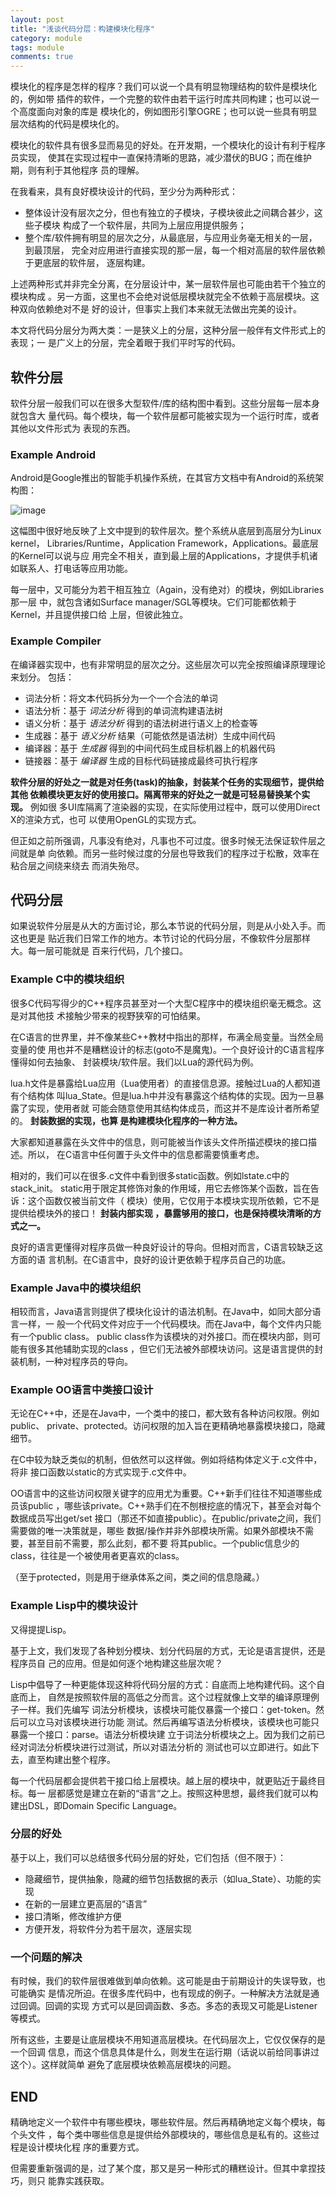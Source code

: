 ```yaml
---
layout: post
title: "浅谈代码分层：构建模块化程序"
category: module
tags: module
comments: true
---
```


模块化的程序是怎样的程序？我们可以说一个具有明显物理结构的软件是模块化的，例如带
插件的软件，一个完整的软件由若干运行时库共同构建；也可以说一个高度面向对象的库是
模块化的，例如图形引擎OGRE；也可以说一些具有明显层次结构的代码是模块化的。

模块化的软件具有很多显而易见的好处。在开发期，一个模块化的设计有利于程序员实现，
使其在实现过程中一直保持清晰的思路，减少潜伏的BUG；而在维护期，则有利于其他程序 员的理解。

<!-- more -->
在我看来，具有良好模块设计的代码，至少分为两种形式：

-   整体设计没有层次之分，但也有独立的子模块，子模块彼此之间耦合甚少，这些子模块 构成了一个软件层，共同为上层应用提供服务；
-   整个库/软件拥有明显的层次之分，从最底层，与应用业务毫无相关的一层，到最顶层，
    完全对应用进行直接实现的那一层，每一个相对高层的软件层依赖于更底层的软件层， 逐层构建。

上述两种形式并非完全分离，在分层设计中，某一层软件层也可能由若干个独立的模块构成
。另一方面，这里也不会绝对说低层模块就完全不依赖于高层模块。这种双向依赖绝对不是 好的设计，但事实上我们本来就无法做出完美的设计。

本文将代码分层分为两大类：一是狭义上的分层，这种分层一般伴有文件形式上的表现；一 是广义上的分层，完全着眼于我们平时写的代码。

## 软件分层

软件分层一般我们可以在很多大型软件/库的结构图中看到。这些分层每一层本身就包含大
量代码。每个模块，每一个软件层都可能被实现为一个运行时库，或者其他以文件形式为 表现的东西。

### Example Android

Android是Google推出的智能手机操作系统，在其官方文档中有Android的系统架构图：

![image](/assets/res/module_level/android-architecture.jpg)

这幅图中很好地反映了上文中提到的软件层次。整个系统从底层到高层分为Linux kernel，
Libraries/Runtime，Application
Framework，Applications。最底层的Kernel可以说与应
用完全不相关，直到最上层的Applications，才提供手机诸如联系人、打电话等应用功能。

每一层中，又可能分为若干相互独立（Again，没有绝对）的模块，例如Libraries那一层 中，就包含诸如Surface
manager/SGL等模块。它们可能都依赖于Kernel，并且提供接口给 上层，但彼此独立。

### Example Compiler

在编译器实现中，也有非常明显的层次之分。这些层次可以完全按照编译原理理论来划分。 包括：

-   词法分析：将文本代码拆分为一个一个合法的单词
-   语法分析：基于 *词法分析* 得到的单词流构建语法树
-   语义分析：基于 *语法分析* 得到的语法树进行语义上的检查等
-   生成器：基于 *语义分析* 结果（可能依然是语法树）生成中间代码
-   编译器：基于 *生成器* 得到的中间代码生成目标机器上的机器代码
-   链接器：基于 *编译器* 生成的目标代码链接成最终可执行程序

**软件分层的好处之一就是对任务(task)的抽象，封装某个任务的实现细节，提供给其他 依赖模块更友好的使用接口。隔离带来的好处之一就是可轻易替换某个实现。**
例如很 多UI库隔离了渲染器的实现，在实际使用过程中，既可以使用Direct X的渲染方式，也可 以使用OpenGL的实现方式。

但正如之前所强调，凡事没有绝对，凡事也不可过度。很多时候无法保证软件层之间就是单
向依赖。而另一些时候过度的分层也导致我们的程序过于松散，效率在粘合层之间绕来绕去 而消失殆尽。

## 代码分层

如果说软件分层是从大的方面讨论，那么本节说的代码分层，则是从小处入手。而这也更是
贴近我们日常工作的地方。本节讨论的代码分层，不像软件分层那样大。每一层可能就是 百来行代码，几个接口。

### Example C中的模块组织

很多C代码写得少的C++程序员甚至对一个大型C程序中的模块组织毫无概念。这是对其他技 术接触少带来的视野狭窄的可怕结果。

在C语言的世界里，并不像某些C++教材中指出的那样，布满全局变量。当然全局变量的使
用也并不是糟糕设计的标志(goto不是魔鬼)。一个良好设计的C语言程序懂得如何去抽象、 封装模块/软件层。我们以Lua的源代码为例。

lua.h文件是暴露给Lua应用（Lua使用者）的直接信息源。接触过Lua的人都知道有个结构体
叫lua\_State。但是lua.h中并没有暴露这个结构体的实现。因为一旦暴露了实现，使用者就
可能会随意使用其结构体成员，而这并不是库设计者所希望的。 **封装数据的实现，也算 是构建模块化程序的一种方法。**

大家都知道暴露在头文件中的信息，则可能被当作该头文件所描述模块的接口描述。所以， 在C语言中任何置于头文件中的信息都需要慎重考虑。

相对的，我们可以在很多.c文件中看到很多static函数。例如lstate.c中的stack\_init。
static用于限定其修饰对象的作用域，用它去修饰某个函数，旨在告诉：这个函数仅被当前文件（
模块）使用，它仅用于本模块实现所依赖，它不是提供给模块外的接口！
**封装内部实现 ，暴露够用的接口，也是保持模块清晰的方式之一。**

良好的语言更懂得对程序员做一种良好设计的导向。但相对而言，C语言较缺乏这方面的语
言机制。在C语言中，良好的设计更依赖于程序员自己的功底。

### Example Java中的模块组织

相较而言，Java语言则提供了模块化设计的语法机制。在Java中，如同大部分语言一样，一
般一个代码文件对应于一个代码模块。而在Java中，每个文件内只能有一个public class。 public
class作为该模块的对外接口。而在模块内部，则可能有很多其他辅助实现的class
，但它们无法被外部模块访问。这是语言提供的封装机制，一种对程序员的导向。

### Example OO语言中类接口设计

无论在C++中，还是在Java中，一个类中的接口，都大致有各种访问权限。例如public、
private、protected。访问权限的加入旨在更精确地暴露模块接口，隐藏细节。

在C中较为缺乏类似的机制，但依然可以这样做。例如将结构体定义于.c文件中，将非 接口函数以static的方式实现于.c文件中。

OO语言中的这些访问权限关键字的应用尤为重要。C++新手们往往不知道哪些成员该public
，哪些该private。C++熟手们在不刨根挖底的情况下，甚至会对每个数据成员写出get/set
接口（那还不如直接public）。在public/private之间，我们需要做的唯一决策就是，哪些
数据/操作并非外部模块所需。如果外部模块不需要，甚至目前不需要，那么此刻，都不要
将其public。一个public信息少的class，往往是一个被使用者更喜欢的class。

（至于protected，则是用于继承体系之间，类之间的信息隐藏。）

### Example Lisp中的模块设计

又得提提Lisp。

基于上文，我们发现了各种划分模块、划分代码层的方式，无论是语言提供，还是程序员自 己的应用。但是如何逐个地构建这些层次呢？

Lisp中倡导了一种更能体现这种将代码分层的方式：自底而上地构建代码。这个自底而上，
自然是按照软件层的高低之分而言。这个过程就像上文举的编译原理例子一样。我们先编写
词法分析模块，该模块可能仅暴露一个接口：get-token。然后可以立马对该模块进行功能
测试。然后再编写语法分析模块，该模块也可能只暴露一个接口：parse。语法分析模块建
立于词法分析模块之上。因为我们之前已经对词法分析模块进行过测试，所以对语法分析的 测试也可以立即进行。如此下去，直至构建出整个程序。

每一个代码层都会提供若干接口给上层模块。越上层的模块中，就更贴近于最终目标。每一
层都感觉是建立在新的“语言“之上。按照这种思想，最终我们就可以构建出DSL，即Domain Specific Language。

### 分层的好处

基于以上，我们可以总结很多代码分层的好处，它们包括（但不限于）：

-   隐藏细节，提供抽象，隐藏的细节包括数据的表示（如lua\_State）、功能的实现
-   在新的一层建立更高层的“语言”
-   接口清晰，修改维护方便
-   方便开发，将软件分为若干层次，逐层实现

### 一个问题的解决

有时候，我们的软件层很难做到单向依赖。这可能是由于前期设计的失误导致，也可能确实
是情况所迫。在很多库代码中，也有现成的例子。一种解决方法就是通过回调。回调的实现
方式可以是回调函数、多态。多态的表现又可能是Listener等模式。

所有这些，主要是让底层模块不用知道高层模块。在代码层次上，它仅仅保存的是一个回调
信息，而这个信息具体是什么，则发生在运行期（话说以前给同事讲过这个）。这样就简单 避免了底层模块依赖高层模块的问题。

## END

精确地定义一个软件中有哪些模块，哪些软件层。然后再精确地定义每个模块，每个头文件
，每个类中哪些信息是提供给外部模块的，哪些信息是私有的。这些过程是设计模块化程 序的重要方式。

但需要重新强调的是，过了某个度，那又是另一种形式的糟糕设计。但其中拿捏技巧，则只 能靠实践获取。



